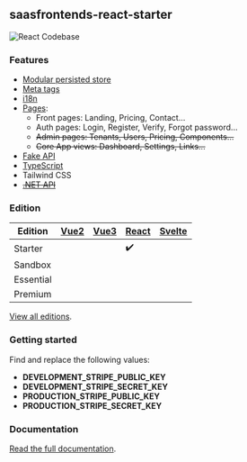 ## saasfrontends-react-starter

![React Codebase](https://yahooder.sirv.com/saasfrontends/github/react.png)

### Features

- [Modular persisted store](https://saasfrontends.com/docs/store)
- [Meta tags](https://saasfrontends.com/docs/meta-tags)
- [i18n](https://saasfrontends.com/docs/i18n)
- [Pages](https://saasfrontends.com/docs/pages):
  - Front pages: Landing, Pricing, Contact...
  - Auth pages: Login, Register, Verify, Forgot password...
  - ~~Admin pages: Tenants, Users, Pricing, Components...~~
  - ~~Core App views: Dashboard, Settings, Links...~~
- [Fake API](https://saasfrontends.com/docs/fake-api)
- [TypeScript](https://saasfrontends.com/docs/typescript)
- Tailwind CSS
- [~~.NET API~~](https://saasfrontends.com/docs/net-core)

### Edition

| Edition   | [Vue2](https://github.com/AlexandroMtzG/vue2-starter) | [Vue3](https://github.com/AlexandroMtzG/vue3-starter) | [React](https://github.com/AlexandroMtzG/react-starter) | [Svelte](https://github.com/AlexandroMtzG/svelte-starter) |
| --------- | ----------------------------------------------------- | ----------------------------------------------------- | ------------------------------------------------------- | --------------------------------------------------------- |
| Starter   |                                                       |                                                       | ✔️                                                      |                                                           |
| Sandbox   |                                                       |                                                       |                                                         |                                                           |
| Essential |                                                       |                                                       |                                                         |                                                           |
| Premium   |                                                       |                                                       |                                                         |                                                           |

[View all editions](https://saasfrontends.com/docs/editions).

### Getting started

Find and replace the following values:

- **DEVELOPMENT_STRIPE_PUBLIC_KEY**
- **DEVELOPMENT_STRIPE_SECRET_KEY**
- **PRODUCTION_STRIPE_PUBLIC_KEY**
- **PRODUCTION_STRIPE_SECRET_KEY**

### Documentation

[Read the full documentation](https://saasfrontends.com/docs/tutorial-run-the-app).
